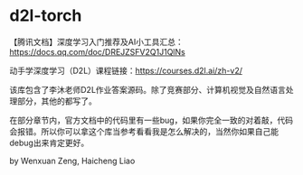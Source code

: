 # d2l-torch

【腾讯文档】深度学习入门推荐及AI小工具汇总：https://docs.qq.com/doc/DREJZSFV2Q1J1QlNs

动手学深度学习（D2L）课程链接：https://courses.d2l.ai/zh-v2/

该库包含了李沐老师D2L作业答案源码。除了竞赛部分、计算机视觉及自然语言处理部分，其他的都写了。

在部分章节内，官方文档中的代码里有一些bug，如果你完全一致的对着敲，代码会报错。所以你可以拿这个库当参考看看我是怎么解决的，当然你如果自己能debug出来肯定更好。

by Wenxuan Zeng, Haicheng Liao
